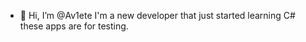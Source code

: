- 👋 Hi, I’m @Av1ete
I'm a new developer that just started learning C# these apps are for testing.
<!---
Av1ete/Av1ete is a ✨ special ✨ repository because its `README.md` (this file) appears on your GitHub profile.
You can click the Preview link to take a look at your changes.
--->
